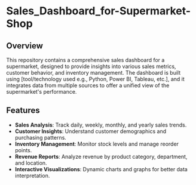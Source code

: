 # Sales_Dashboard_for-Supermarket-Shop

## Overview

This repository contains a comprehensive sales dashboard for a supermarket, designed to provide insights into various sales metrics, customer behavior, and inventory management. The dashboard is built using [tool/technology used e.g., Python, Power BI, Tableau, etc.], and it integrates data from multiple sources to offer a unified view of the supermarket's performance.

## Features

- **Sales Analysis**: Track daily, weekly, monthly, and yearly sales trends.
- **Customer Insights**: Understand customer demographics and purchasing patterns.
- **Inventory Management**: Monitor stock levels and manage reorder points.
- **Revenue Reports**: Analyze revenue by product category, department, and location.
- **Interactive Visualizations**: Dynamic charts and graphs for better data interpretation.
